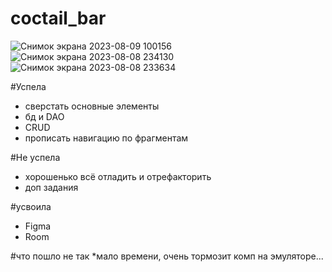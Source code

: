 # coctail_bar
![Снимок экрана 2023-08-09 100156](https://github.com/OksanaVM/coctail_bar/assets/79106047/af1a9f18-7134-4747-9377-26eaa61ecdb4)
![Снимок экрана 2023-08-08 234130](https://github.com/OksanaVM/coctail_bar/assets/79106047/9d0f5dc8-20a2-4224-8718-939a810f0109)
![Снимок экрана 2023-08-08 233634](https://github.com/OksanaVM/coctail_bar/assets/79106047/ac84a660-215b-4df1-97b8-d4d6116d5959)


#Успела
* сверстать основные элементы
* бд  и DAO
* CRUD
* прописать навигацию по фрагментам

#Не успела
* хорошенько всё отладить и отрефакторить
* доп задания 

#усвоила
* Figma
* Room

#что пошло не так
*мало времени, очень тормозит комп на эмуляторе...
